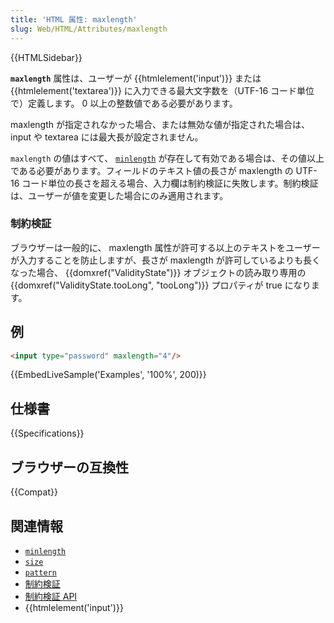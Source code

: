 ```yaml
---
title: 'HTML 属性: maxlength'
slug: Web/HTML/Attributes/maxlength
---
```


{{HTMLSidebar}}

**`maxlength`** 属性は、ユーザーが {{htmlelement('input')}} または {{htmlelement('textarea')}} に入力できる最大文字数を（UTF-16 コード単位で）定義します。 0 以上の整数値である必要があります。

maxlength が指定されなかった場合、または無効な値が指定された場合は、 input や textarea には最大長が設定されません。

`maxlength` の値はすべて、 [`minlength`](/ja/docs/Web/HTML/Attributes/minlength) が存在して有効である場合は、その値以上である必要があります。フィールドのテキスト値の長さが maxlength の UTF-16 コード単位の長さを超える場合、入力欄は制約検証に失敗します。制約検証は、ユーザーが値を変更した場合にのみ適用されます。

### 制約検証

ブラウザーは一般的に、 maxlength 属性が許可する以上のテキストをユーザーが入力することを防止しますが、長さが maxlength が許可しているよりも長くなった場合、 {{domxref("ValidityState")}} オブジェクトの読み取り専用の {{domxref("ValidityState.tooLong", "tooLong")}} プロパティが true になります。

## 例

```html
<input type="password" maxlength="4"/>
```

{{EmbedLiveSample('Examples', '100%', 200)}}

## 仕様書

{{Specifications}}

## ブラウザーの互換性

{{Compat}}

## 関連情報

- [`minlength`](/ja/docs/Web/HTML/Attributes/minlength)
- [`size`](/ja/docs/Web/HTML/Attributes/size)
- [`pattern`](/ja/docs/Web/HTML/Attributes/pattern)
- [制約検証](/ja/docs/Web/Guide/HTML/Constraint_validation)
- [制約検証 API](/ja/docs/Web/API/Constraint_validation)
- {{htmlelement('input')}}

